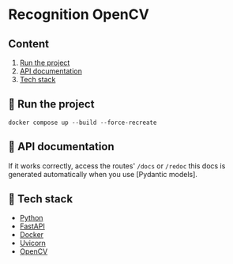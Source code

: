 # Recognition OpenCV

## Content

1. [Run the project](#run-the-project)
2. [API documentation](#api-documentation)
3. [Tech stack](#tech-stack)

## 🐍️ Run the project

```shell
docker compose up --build --force-recreate
```

## 📎 API documentation

If it works correctly, access the routes' `/docs` or `/redoc` this docs is generated automatically when you use [Pydantic models].

## 🧩 Tech stack

- [Python](https://fastapi.tiangolo.com/)
- [FastAPI](https://fastapi.tiangolo.com/)
- [Docker](https://docs.docker.com/)
- [Uvicorn](https://www.uvicorn.org/)
- [OpenCV](https://opencv.org/)
